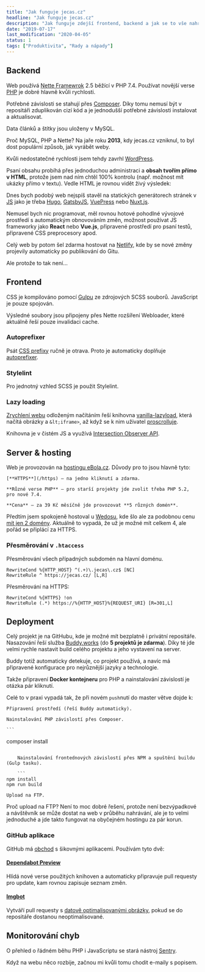 ```yaml
---
title: "Jak funguje jecas.cz"
headline: "Jak funguje jecas.cz"
description: "Jak funguje zdejší frontend, backend a jak se to vše nahrává na server."
date: "2019-07-17"
last_modification: "2020-04-05"
status: 1
tags: ["Produktivita", "Rady a nápady"]
---
```


## Backend

Web používá [Nette Framewrok](https://nette.org) 2.5 běžící v PHP 7.4. Používat novější verse [PHP](/php) je dobré hlavně kvůli rychlosti.

Potřebné závislosti se stahují přes [Composer](https://getcomposer.org). Díky tomu nemusí být v repositáři zduplikován cizí kód a je jednodušší potřebné závislosti instalovat a aktualisovat.

Data článků a štítky jsou uloženy v MySQL.

Proč MySQL, PHP a Nette? Na jaře roku **2013**, kdy jecas.cz vzniknul, to byl dost populární způsob, jak vyrábět weby.

Kvůli nedostatečné rychlosti jsem tehdy zavrhl [WordPress](/wordpress).

Psaní obsahu probíhá přes jednoduchou administraci a **obsah tvořím přímo v HTML**, protože jsem nad ním chtěl 100% kontrolu (např. možnost mít ukázky přímo v textu). Vedle HTML je rovnou vidět živý výsledek:

Dnes bych podobý web nejspíš stavěl na statických generátorech stránek v [JS](/js) jako je třeba [Hugo](https://gohugo.io), [GatsbyJS](https://www.gatsbyjs.org), [VuePress](https://vuepress.vuejs.org) nebo [Nuxt.js](https://nuxtjs.org).

Nemusel bych nic programovat, měl rovnou hotové pohodlné vývojové prostředí s automatickým obnovováním změn, možnost používat JS frameworky jako **React** nebo **Vue.js**, připravené prostředí pro psaní testů, připravené CSS preprocesory apod.

Celý web by potom šel zdarma hostovat na [Netlify](https://www.netlify.com), kde by se nové změny projevily automaticky po publikování do Gitu.

Ale protože to tak není…

## Frontend

CSS je kompilováno pomocí [Gulpu](/gulp-4) ze zdrojových SCSS souborů. JavaScript je pouze spojován.

Výsledné soubory jsou připojeny přes Nette rozšíření Webloader, které aktuálně řeší pouze invalidaci cache.

### Autoprefixer

Psát [CSS prefixy](/css-prefixy) ručně je otrava. Proto je automaticky doplňuje [autoprefixer](https://github.com/postcss/autoprefixer).

### Stylelint

Pro jednotný vzhled SCSS je použit Stylelint.

### Lazy loading

[Zrychlení webu](/rychlost) odloženým načítáním řeší knihovna [vanilla-lazyload](https://github.com/verlok/lazyload), která načítá obrázky a `&lt;iframe>`, až když se k nim uživatel [proscrolluje](/scroll). 

Knihovna je v čistém JS a využívá [Intersection Observer API](https://developer.mozilla.org/en-US/docs/Web/API/Intersection_Observer_API).

## Server &amp; hosting

Web je provozován na [hostingu eBola.cz](http://www.ebola.cz/r/15998). Důvody pro to jsou hlavně tyto:

    [**HTTPS**](/https) – na jedno kliknutí a zdarma.

    **Různé verse PHP** – pro starší projekty jde zvolit třeba PHP 5.2, pro nové 7.4.

    **Cena** – za 39 Kč měsíčně jde provozovat **5 různých domén**.

Předtím jsem spokojeně hostoval u [Wedosu](https://www.wedos.cz/?ap=zy839S), kde šlo ale za podobnou cenu [mít jen 2 domény](/wedos-alias). Aktuálně to vypadá, že už je možné mít celkem 4, ale pořád se připlácí za HTTPS.

### Přesměrování v `.htaccess`

Přesměrování všech případných subdomén na hlavní doménu.

```
RewriteCond %{HTTP_HOST} ^(.+)\.jecas\.cz$ [NC]
RewriteRule ^ https://jecas.cz/ [L,R]
```

Přesměrování na HTTPS:

```
RewriteCond %{HTTPS} !on
RewriteRule (.*) https://%{HTTP_HOST}%{REQUEST_URI} [R=301,L]
```

## Deployment

Celý projekt je na GitHubu, kde je možné mít bezplatně i privátní repositáře. Nasazování řeší služba [Buddy.works](https://buddy.works) (do **5 projektů je zdarma**). Díky té jde velmi rychle nastavit build celého projektu a jeho vystavení na server.

Buddy totiž automaticky detekuje, co projekt používá, a navíc má připravené konfigurace pro nejrůznější jazyky a technologie.

Takže připravení **Docker kontejneru** pro PHP a nainstalování závislostí je otázka pár kliknutí.

Celé to v praxi vypadá tak, že při novém `push`nutí do master větve dojde k:

    Připravení prostředí (řeší Buddy automaticky).

    Nainstalování PHP závislostí přes Composer.

    ```
composer install
```

    Nainstalování frontednových závislostí přes NPM a spuštění buildu (Gulp tasku).

    ```
npm install
npm run build
```

    Upload na FTP.

Proč upload na FTP? Není to moc dobré řešení, protože není bezvýpadkové a návštěvník se může dostat na web v průběhu nahrávání, ale je to velmi jednoduché a jde takto fungovat na obyčejném hostingu za pár korun.

### GitHub aplikace

GitHub má [obchod](https://github.com/marketplace) s šikovnými aplikacemi. Používám tyto dvě:

#### [Dependabot Preview](https://github.com/marketplace/dependabot-preview)

Hlídá nové verse použitých knihoven a automaticky připravuje pull requesty pro update, kam rovnou zapisuje seznam změn.

#### [Imgbot](https://github.com/marketplace/imgbot)

Vytváří pull requesty s [datově optimalisovanými obrázky](/optimalisace-obrazku), pokud se do repositáře dostanou neoptimalisované.

## Monitorování chyb

O přehled o řádném běhu PHP i JavaScriptu se stará nástroj [Sentry](https://sentry.io/welcome/).

Když na webu něco rozbije, začnou mi kvůli tomu chodit e-maily s popisem.